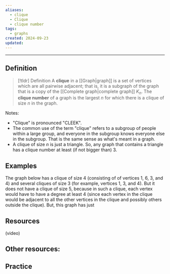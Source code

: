 ```yaml
---
aliases:
  - clique
  - Clique
  - clique number
tags:
  - graphs
created: 2024-09-23
updated:
---
```

---
## Definition 

> [!tldr] Definition
> A **clique** in a [[Graph|graph]] is a set of vertices which are all pairwise adjacent; that is, it is a subgraph of the graph that is a copy of the [[Complete graph|complete graph]] $K_n$. The **clique number** of a graph is the largest $n$ for which there is a clique of size $n$ in the graph. 

Notes: 
* "Clique" is pronounced "CLEEK". 
* The common use of the term "clique" refers to a subgroup of people within a large group, and everyone in the subgroup knows everyone else in the subgroup. That is the same sense as what's meant in a graph. 
* A clique of size $n$ is just a triangle. So, any graph that contains a triangle has a clique number at least (if not bigger than) $3$. 

## Examples

The graph below has a clique of size 4 (consisting of of vertices 1, 6, 3, and 4) and several cliques of size 3 (for example, vertices 1, 3, and 4). But it does not have a clique of size 5, because in such a clique, each vertex would have to have a degree at least 4 (since each vertex in the clique would be adjacent to all the other vertices in the clique and possibly others outside the clique). But, this graph has just 


## Resources 

(video)

Other resources: 
- 

## Practice 
